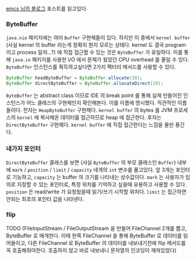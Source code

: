 [eincs 님의 블로그](http://eincs.com/) 포스트를 읽고있다.

### ByteBuffer

`java.nio` 패키지에는 여러 `Buffer` 구현체들이 있다. 하지만 이 중에서 `kernel buffer` (사실 kernel 의 buffer 라는게 정확히 뭔지 모르는 상태다. kernel 도 결국 program 이고 process 일까...?) 에 직접 접근할 수 있는 것은 `ByteBuffer` 가 유일하다. 이를 통해 `java.io` 패키지를 사용한 I/O 에서 문제가 됬었던 CPU overhead 를 줄일 수 있다. `ByteBuffer` 인스턴스를 획득하고싶다면 2가지 팩터리 메서드를 사용할 수 있다.

```java
ByteBuffer headByteBuffer = ByteBuffer.allocate(20);
ByteBuffer directByteBuffer = ByteBuffer.allocateDirect(20);
``` 

`ByteBuffer` 는 abstract class 이므로 IDE 의 break point 를 통해 실제 만들어진 인스턴스가 어느 클래스의 구현체인지 확인해본다. 이를 이름에 명시했다. 직관적인 이름들이다. 전자는 `HeapByteBuffer` 구현체다. `kernel buffer` 의 bytes 를 JVM 프로세스의 `kernel` 에 복사해온 데이터를 접근하므로 heap 에 접근한다. 후자는 `DirectByteBuffer` 구현체다. `kernel buffer` 에 직접 접근한다는 느낌을 물씬 풍긴다.

### 네가지 포인터

`DirectByteBuffer` 클래스를 보면 (사실 `ByteBuffer` 의 부모 클래스인 `Buffer`) 내부에 `mark` / `position` / `limit` / `capacity` 네개의 `int` 변수를 품고있다. 앞 3개는 포인터로 기능하고, `capacity` 는 buffer 의 크기를 나타내는 상수값이다. `mark` 는 사용자가 임의로 지정할 수 있는 포인터로, 특정 위치를 기억하고 싶을때 유용하고 사용할 수 있다. `position` 은 read/write 가 요청됬을때 읽기/쓰기 시작할 위치다. `limit` 는 접근하면 안되는 최초의 포인터 값을 나타낸다.

### flip

TODO (FileInputStream / FileOutputStream 을 만들어 FileChannel 2개를 뽑고, ByteBuffer 로 매개한다. 이때 한쪽 FileChannel 을 통해 ByteBuffer 로 데이터를 읽어들이고, 다른 FileChannel 로 ByteBuffer 의 데이터를 내보내기전에 flip 메서드를 꼭 호출해줘야한다. 호출하지 않고 바로 내보내니 문자열의 인코딩이 깨져있었다)
